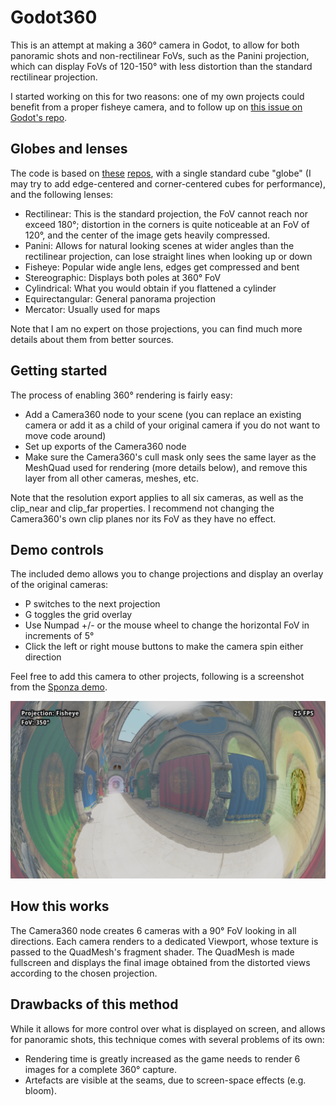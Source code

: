 # Godot360
This is an attempt at making a 360° camera in Godot, to allow for both panoramic shots and non-rectilinear FoVs, such as the Panini projection, which can display FoVs of 120-150° with less distortion than the standard rectilinear projection.

I started working on this for two reasons: one of my own projects could benefit from a proper fisheye camera, and to follow up on [this issue on Godot's repo](https://github.com/godotengine/godot/issues/7340).

## Globes and lenses
The code is based on [these](https://github.com/shaunlebron/blinky) [repos](https://github.com/shaunlebron/flex-fov), with a single standard cube "globe" (I may try to add edge-centered and corner-centered cubes for performance), and the following lenses:
* Rectilinear: This is the standard projection, the FoV cannot reach nor exceed 180°; distortion in the corners is quite noticeable at an FoV of 120°, and the center of the image gets heavily compressed.
* Panini: Allows for natural looking scenes at wider angles than the rectilinear projection, can lose straight lines when looking up or down
* Fisheye: Popular wide angle lens, edges get compressed and bent
* Stereographic: Displays both poles at 360° FoV
* Cylindrical: What you would obtain if you flattened a cylinder
* Equirectangular: General panorama projection
* Mercator: Usually used for maps

Note that I am no expert on those projections, you can find much more details about them from better sources.

## Getting started
The process of enabling 360° rendering is fairly easy:
* Add a Camera360 node to your scene (you can replace an existing camera or add it as a child of your original camera if you do not want to move code around)
* Set up exports of the Camera360 node
* Make sure the Camera360's cull mask only sees the same layer as the MeshQuad used for rendering (more details below), and remove this layer from all other cameras, meshes, etc.

Note that the resolution export applies to all six cameras, as well as the clip_near and clip_far properties. I recommend not changing the Camera360's own clip planes nor its FoV as they have no effect.

## Demo controls
The included demo allows you to change projections and display an overlay of the original cameras:
* P switches to the next projection
* G toggles the grid overlay
* Use Numpad +/- or the mouse wheel to change the horizontal FoV in increments of 5°
* Click the left or right mouse buttons to make the camera spin either direction

Feel free to add this camera to other projects, following is a screenshot from the [Sponza demo](https://github.com/Calinou/godot-sponza).

![](Images/Fisheye.png)

## How this works
The Camera360 node creates 6 cameras with a 90° FoV looking in all directions. Each camera renders to a dedicated Viewport, whose texture is passed to the QuadMesh's fragment shader. The QuadMesh is made fullscreen and displays the final image obtained from the distorted views according to the chosen projection.

## Drawbacks of this method
While it allows for more control over what is displayed on screen, and allows for panoramic shots, this technique comes with several problems of its own:
* Rendering time is greatly increased as the game needs to render 6 images for a complete 360° capture.
* Artefacts are visible at the seams, due to screen-space effects (e.g. bloom).

